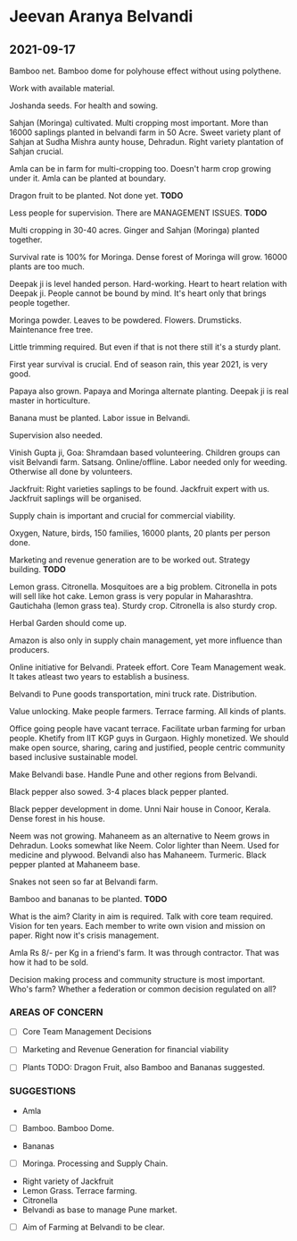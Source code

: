# Jeevan Aranya Belvandi

##  2021-09-17 

Bamboo net. Bamboo dome for polyhouse effect without using polythene.

Work with available material.

Joshanda seeds. For health and sowing.

Sahjan (Moringa) cultivated. Multi cropping most important. More than  16000 saplings planted in belvandi farm in 50 Acre. Sweet variety plant of Sahjan at Sudha Mishra aunty house, Dehradun. Right variety plantation of Sahjan crucial.

Amla can be in farm for multi-cropping too. Doesn't harm crop growing under it. Amla can be planted at boundary. 

Dragon fruit to be planted. Not done yet. **TODO**

Less people for supervision. There are MANAGEMENT ISSUES. **TODO**

Multi cropping in 30-40 acres. Ginger and Sahjan (Moringa) planted together.

Survival rate is 100% for Moringa. Dense forest of Moringa will grow.
16000 plants are too much.

Deepak ji is level handed person. Hard-working. Heart to heart relation with Deepak ji. People cannot be bound by mind. It's heart only that brings people together.

Moringa powder. Leaves to be powdered. Flowers. Drumsticks. Maintenance free tree.

Little trimming required. But even if that is not there still it's a sturdy plant.

First year survival is crucial. End of season rain, this year 2021, is very good.

Papaya also grown. Papaya and Moringa alternate planting. Deepak ji is real master in horticulture.

Banana must be planted. Labor issue in Belvandi.

Supervision also needed.

Vinish Gupta ji, Goa: Shramdaan based volunteering. Children groups can visit Belvandi farm. Satsang. Online/offline. Labor needed only for weeding. Otherwise all done by volunteers.

Jackfruit: Right varieties saplings to be found. Jackfruit expert with us. Jackfruit saplings will be organised. 

Supply chain is important and crucial for commercial viability.

Oxygen, Nature, birds, 150 families, 16000 plants, 20 plants per person done. 

Marketing and revenue generation are to be worked out. Strategy building. **TODO**

Lemon grass. Citronella. Mosquitoes are a big problem. Citronella in pots will sell like hot cake. Lemon grass is very popular in Maharashtra. Gautichaha (lemon grass tea). Sturdy crop. Citronella is also sturdy crop.

Herbal Garden should come up.

Amazon is also only in supply chain management, yet more influence than producers.

Online initiative for Belvandi. Prateek effort. Core Team Management weak. It takes atleast two years to establish a business.

Belvandi to Pune goods transportation, mini truck rate. Distribution.

Value unlocking.
Make people farmers. Terrace farming. All kinds of plants.

Office going people have vacant terrace. Facilitate urban farming for urban people. Khetify from IIT KGP guys in Gurgaon. Highly monetized. We should make open source, sharing, caring and justified, people centric community based inclusive sustainable model.

Make Belvandi base. Handle Pune and other regions from Belvandi.

Black pepper also sowed. 3-4 places black pepper planted.

Black pepper development in dome. Unni Nair house in Conoor, Kerala. Dense forest in his house.

Neem was not growing. Mahaneem as an alternative to Neem grows in Dehradun. Looks somewhat like Neem. Color lighter than Neem. Used for medicine and plywood. Belvandi also has Mahaneem. Turmeric. Black pepper planted at Mahaneem base.

Snakes not seen so far at Belvandi farm.

Bamboo and bananas to be planted. **TODO**

What is the aim? Clarity in aim is required. Talk with core team required. Vision for ten years. Each member to write own vision and mission on paper. Right now it's crisis management.

Amla Rs 8/- per Kg in a friend's farm. It was through contractor. That was how it had to be sold.

Decision making process and community structure is most important.
Who's farm? Whether a federation or common decision regulated on all?


### AREAS OF CONCERN 

- [ ] Core Team Management Decisions

- [ ] Marketing and Revenue Generation for financial viability

- [ ] Plants TODO: Dragon Fruit, also Bamboo and Bananas suggested.

### SUGGESTIONS 

- Amla
- [ ] Bamboo. Bamboo Dome. 
- Bananas
- [ ] Moringa. Processing and Supply Chain. 
- Right variety of Jackfruit
- Lemon Grass. Terrace farming. 
- Citronella
- Belvandi as base to manage Pune market. 
- [ ] Aim of Farming at Belvandi to be clear. 
